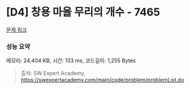 # [D4] 창용 마을 무리의 개수 - 7465 

[문제 링크](https://swexpertacademy.com/main/code/problem/problemDetail.do?contestProbId=AWngfZVa9XwDFAQU) 

### 성능 요약

메모리: 24,404 KB, 시간: 133 ms, 코드길이: 1,255 Bytes



> 출처: SW Expert Academy, https://swexpertacademy.com/main/code/problem/problemList.do